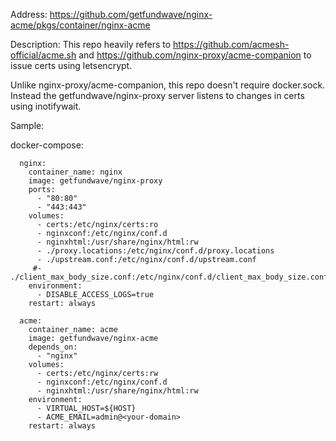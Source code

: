 Address: https://github.com/getfundwave/nginx-acme/pkgs/container/nginx-acme

Description: This repo heavily refers to https://github.com/acmesh-official/acme.sh and https://github.com/nginx-proxy/acme-companion to issue certs using letsencrypt.

Unlike nginx-proxy/acme-companion, this repo doesn't require docker.sock. Instead the getfundwave/nginx-proxy server listens to changes in certs using inotifywait.

Sample:

docker-compose:

```
  nginx:
    container_name: nginx
    image: getfundwave/nginx-proxy
    ports:
      - "80:80"
      - "443:443"
    volumes:
      - certs:/etc/nginx/certs:ro
      - nginxconf:/etc/nginx/conf.d
      - nginxhtml:/usr/share/nginx/html:rw
      - ./proxy.locations:/etc/nginx/conf.d/proxy.locations
      - ./upstream.conf:/etc/nginx/conf.d/upstream.conf
     #- ./client_max_body_size.conf:/etc/nginx/conf.d/client_max_body_size.conf:ro
    environment:
      - DISABLE_ACCESS_LOGS=true
    restart: always

  acme:
    container_name: acme
    image: getfundwave/nginx-acme
    depends_on:
      - "nginx"
    volumes:
      - certs:/etc/nginx/certs:rw
      - nginxconf:/etc/nginx/conf.d
      - nginxhtml:/usr/share/nginx/html:rw
    environment:
      - VIRTUAL_HOST=${HOST}      
      - ACME_EMAIL=admin@<your-domain>
    restart: always

```
